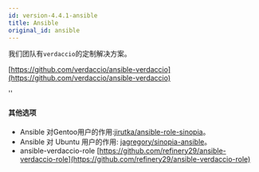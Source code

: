 ```yaml
---
id: version-4.4.1-ansible
title: Ansible
original_id: ansible
---
```


我们团队有`verdaccio`的定制解决方案。

[https://github.com/verdaccio/ansible-verdaccio](https://github.com/verdaccio/ansible-verdaccio)

<div id="codefund">''</div>

#### 其他选项

* Ansible 对Gentoo用户的作用:[jirutka/ansible-role-sinopia](https://github.com/jirutka/ansible-role-sinopia)。
* Ansible 对 Ubuntu 用户的作用: [jagregory/sinopia-ansible](https://github.com/jagregory/sinopia-ansible)。
* ansible-verdaccio-role [https://github.com/refinery29/ansible-verdaccio-role](https://github.com/refinery29/ansible-verdaccio-role)
